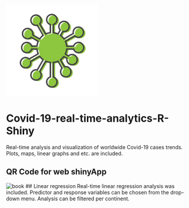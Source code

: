 <img src="Pictures/Coronavirus.png" title="SARS-CoV2" width="250" />

# Covid-19-real-time-analytics-R-Shiny
Real-time analysis and visualization of worldwide Covid-19 cases trends. Plots, maps, linear graphs and etc. are included.
## QR Code for web shinyApp
<img src="https://avatars.githubusercontent.com/u/59933743?s=400&v=4" title="book" width="150" />
## Linear regression
Real-time linear regression analysis was included. Predictor and response variables can be chosen from the drop-down menu.
Analysis can be filtered per continent.
